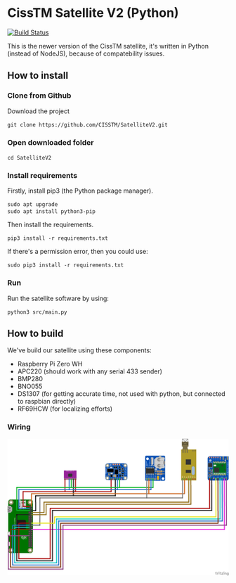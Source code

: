 # CissTM Satellite V2 (Python)
[![Build Status](https://travis-ci.com/CISSTM/SatelliteV2.svg?branch=master)](https://travis-ci.com/CISSTM/SatelliteV2)


This is the newer version of the CissTM satellite, it's written in Python (instead of NodeJS), because of compatebility issues.

## How to install
### Clone from Github
Download the project
```
git clone https://github.com/CISSTM/SatelliteV2.git
```
### Open downloaded folder
```
cd SatelliteV2
```
### Install requirements
Firstly, install pip3 (the Python package manager).
```
sudo apt upgrade
sudo apt install python3-pip
```
Then install the requirements.
```
pip3 install -r requirements.txt
```
If there's a permission error, then you could use:
```
sudo pip3 install -r requirements.txt
```
### Run
Run the satellite software by using:
```
python3 src/main.py
```

## How to build
We've build our satellite using these components:
- Raspberry Pi Zero WH
- APC220 (should work with any serial 433 sender)
- BMP280
- BNO055
- DS1307 (for getting accurate time, not used with python, but connected to raspbian directly)
- RF69HCW (for localizing efforts)

### Wiring
![Satellite wiring](.github/satellite.png "Satellite wiring")
